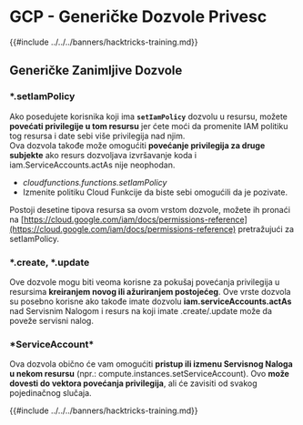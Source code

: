 # GCP - Generičke Dozvole Privesc

{{#include ../../../banners/hacktricks-training.md}}

## Generičke Zanimljive Dozvole

### \*.setIamPolicy

Ako posedujete korisnika koji ima **`setIamPolicy`** dozvolu u resursu, možete **povećati privilegije u tom resursu** jer ćete moći da promenite IAM politiku tog resursa i date sebi više privilegija nad njim.\
Ova dozvola takođe može omogućiti **povećanje privilegija za druge subjekte** ako resurs dozvoljava izvršavanje koda i iam.ServiceAccounts.actAs nije neophodan.

- _cloudfunctions.functions.setIamPolicy_
- Izmenite politiku Cloud Funkcije da biste sebi omogućili da je pozivate.

Postoji desetine tipova resursa sa ovom vrstom dozvole, možete ih pronaći na [https://cloud.google.com/iam/docs/permissions-reference](https://cloud.google.com/iam/docs/permissions-reference) pretražujući za setIamPolicy.

### \*.create, \*.update

Ove dozvole mogu biti veoma korisne za pokušaj povećanja privilegija u resursima **kreiranjem novog ili ažuriranjem postojećeg**. Ove vrste dozvola su posebno korisne ako takođe imate dozvolu **iam.serviceAccounts.actAs** nad Servisnim Nalogom i resurs na koji imate .create/.update može da poveže servisni nalog.

### \*ServiceAccount\*

Ova dozvola obično će vam omogućiti **pristup ili izmenu Servisnog Naloga u nekom resursu** (npr.: compute.instances.setServiceAccount). Ovo **može dovesti do vektora povećanja privilegija**, ali će zavisiti od svakog pojedinačnog slučaja.

{{#include ../../../banners/hacktricks-training.md}}
